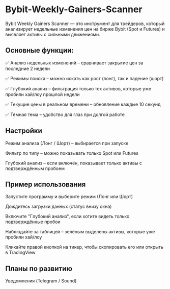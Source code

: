 # Bybit-Weekly-Gainers-Scanner
Bybit Weekly Gainers Scanner — это инструмент для трейдеров, который анализирует недельные изменения цен на бирже Bybit (Spot и Futures) и выявляет активы с сильными движениями.

## Основные функции:

✅ Анализ недельных изменений – сравнивает закрытие цен за последние 2 недели

✅ Режимы поиска – можно искать как рост (лонг), так и падение (шорт)

✅ Глубокий анализ – фильтрация только тех активов, которые уже пробили хай/лоу прошлой недели

✅ Текущие цены в реальном времени – обновление каждые 10 секунд

✅ Тёмная тема – удобство для глаз при долгой работе

## Настройки

Режим анализа (Лонг / Шорт) – выбирается при запуске

Фильтр по типу – можно показывать только Spot или Futures

Глубокий анализ – если включён, показывает только активы с подтверждённым пробоем

## Пример использования
Запустите программу и выберите режим (Лонг или Шорт)

Дождитесь загрузки данных (статус внизу окна)

Включите "Глубокий анализ", если хотите видеть только подтверждённые пробои

Наблюдайте за таблицей – зелёным выделены активы, которые уже пробили хай/лоу

Кликайте правой кнопкой на тикер, чтобы скопировать его или открыть в TradingView

## Планы по развитию
Уведомления (Telegram / Sound)
